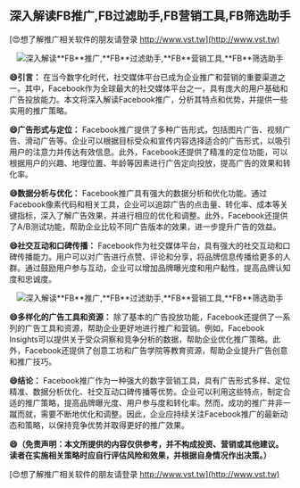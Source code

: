 ## **深入解读**FB**推广,**FB**过滤助手,**FB**营销工具,**FB**筛选助手**

[😍想了解推广相关软件的朋友请登录 http://www.vst.tw](http://www.vst.tw)

 <center><img src="https://vst.tw/MP4/tuiguang/png/5.png" alt="深入解读**FB**推广,**FB**过滤助手,**FB**营销工具,**FB**筛选助手"></center>

**😄引言：**
在当今数字化时代，社交媒体平台已成为企业推广和营销的重要渠道之一。其中，Facebook作为全球最大的社交媒体平台之一，具有庞大的用户基础和广告投放能力。本文将深入解读Facebook推广，分析其特点和优势，并提供一些实用的推广策略。

**😄广告形式与定位：**
Facebook推广提供了多种广告形式，包括图片广告、视频广告、滑动广告等。企业可以根据目标受众和宣传内容选择适合的广告形式，以吸引用户的注意力并传达有效信息。此外，Facebook还提供了精准的定位功能，可以根据用户的兴趣、地理位置、年龄等因素进行广告定向投放，提高广告的效果和转化率。

**😄数据分析与优化：**
Facebook推广具有强大的数据分析和优化功能。通过Facebook像素代码和相关工具，企业可以追踪广告的点击量、转化率、成本等关键指标，深入了解广告效果，并进行相应的优化和调整。此外，Facebook还提供了A/B测试功能，帮助企业比较不同广告版本的效果，进一步提升广告的效益。

**😄社交互动和口碑传播：**
Facebook作为社交媒体平台，具有强大的社交互动和口碑传播能力。用户可以对广告进行点赞、评论和分享，将品牌信息传播给更多的人群。通过鼓励用户参与互动，企业可以增加品牌曝光度和用户黏性，提高品牌认知度和忠诚度。

 <center><img src="https://vst.tw/MP4/tuiguang/png/2.png" alt="深入解读**FB**推广,**FB**过滤助手,**FB**营销工具,**FB**筛选助手"></center>

**😄多样化的广告工具和资源：**
除了基本的广告投放功能，Facebook还提供了一系列的广告工具和资源，帮助企业更好地进行推广和营销。例如，Facebook Insights可以提供关于受众洞察和竞争分析的数据，帮助企业优化推广策略。此外，Facebook还提供了创意工坊和广告学院等教育资源，帮助企业提升广告创意和推广技巧。

**😄结论：**
Facebook推广作为一种强大的数字营销工具，具有广告形式多样、定位精准、数据分析优化、社交互动口碑传播等优势。企业可以利用这些特点，制定合适的推广策略，提高品牌曝光度、用户参与度和转化率。然而，成功的推广并非一蹴而就，需要不断地优化和调整。因此，企业应持续关注Facebook推广的最新动态和策略，以保持竞争优势并取得更好的推广效果。

**😄（免责声明：本文所提供的内容仅供参考，并不构成投资、营销或其他建议。读者在实施相关策略时应自行评估风险和效果，并根据自身情况作出决策。）**

[😍想了解推广相关软件的朋友请登录 http://www.vst.tw](http://www.vst.tw)




